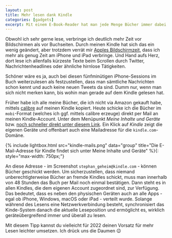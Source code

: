 ```yaml
---
layout: post
title: Mehr lesen dank Kindle
categories: [gadgets]
excerpt: Mit einem E-Book-Reader hat man jede Menge Bücher immer dabei. Aber ganz ehrlich, oft ist das Smartphone dabei, aber nicht der Kindle. Dafür nutze ich einen Pro-Life-Tip, wie man quasi immer und überall lesen kann.
---
```


Obwohl ich sehr gerne lese, verbringe ich deutlich mehr Zeit vor Bildschirmen als vor Buchseiten. Durch meinen Kindle hat sich das ein wenig geändert, aber trotzdem verrät mir [Apples Bildschirmzeit](https://www.maclife.de/ratgeber/bildschirmzeit-part-2-planen-auszeiten-social-media-apps-mehr-100118436.html), dass ich mehr als genug Zeit am iPhone und iPad verbringe. Und Hand aufs Herz, dort lese ich allenfalls kürzeste Texte beim Scrollen durch Twitter, Nachrichtenheadlines oder ähnliche hirnlose Tätigkeiten.

Schöner wäre es ja, auch bei diesen fünfminütigen iPhone-Sessions im Buch weiterzulesen als festzustellen, dass man sämtliche Nachrichten schon kennt und auch keine neuen Tweets da sind. Dumm nur, wenn man sich nicht merken kann, bis wohin man gerade auf dem Kindle gelesen hat.

Früher habe ich alle meine Bücher, die ich nicht via Amazon gekauft habe, mittels [calibre](https://calibre-ebook.com) auf meinen Kindle kopiert. Heute schicke ich die Bücher im `mobi`-Format (welches ich ggf. mittels calibre erzeuge) direkt per Mail an meinen Kindle-Account. Unter dem Menüpunkt _Meine Inhalte und Geräte_ bzw. [noch schneller direkt unter diesem Link](https://www.amazon.de/hz/mycd/digital-console/alldevices). Ein Klick auf _Kindle_ zeigt die eigenen Geräte und offenbart auch eine Mailadresse für die `kindle.com`-Domäne.

{% include lightbox.html src="kindle-mails.png" data="group" title="Die E-Mail-Adresse für Kindle findet sich unter Meine Inhalte und Geräte" %}{: style="max-width: 750px;"}

An diese Adresse - im Screenshot `stephan_geheim@kindle.com` - können Bücher geschickt werden. Um sicherzustellen, dass niemand unberechtigterweise Bücher an fremde Kindles schickt, muss man innerhalb von 48 Stunden das Buch per Mail noch einmal bestätigen. Dann steht es in allen Kindles, die dem eigenen Account zugeordnet sind, zur Verfügung. Das bedeutet, dass es neben den physischen Geräten auch an alle Apps - egal ob iPhone, Windows, macOS oder iPad - verteilt wurde. Solange während des Lesens eine Netzwerkverbindung besteht, synchronisiert das Kinde-System danach die aktuelle Leseposition und ermöglicht es, wirklich geräteübergreifend immer und überall zu lesen.

Mit diesem Tipp kannst du vielleicht für 2022 deinen Vorsatz für mehr Lesen leichter umsetzen. Ich drück uns die Daumen 😉
